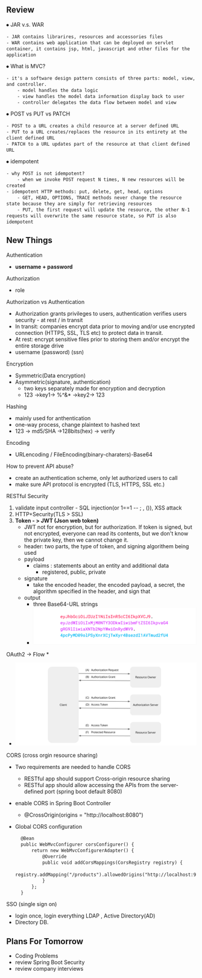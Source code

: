 ## Review
⦁ JAR v.s. WAR 

    - JAR contains librarires, resources and accessories files
    - WAR contains web application that can be deployed on servlet container, it contains jsp, html, javascript and other files for the application

⦁	What is MVC? 

    - it's a software design pattern consists of three parts: model, view, and controller.
        - model handles the data logic
        - view handles the model data information display back to user
        - controller delegates the data flow between model and view

⦁	POST vs PUT vs PATCH

    - POST to a URL creates a child resource at a server defined URL
    - PUT to a URL creates/replaces the resource in its entirety at the client defined URL
    - PATCH to a URL updates part of the resource at that client defined URL

⦁	idempotent

    - why POST is not idempotent?
        - when we invoke POST request N times, N new resources will be created
    - idempotent HTTP methods: put, delete, get, head, options
        - GET, HEAD, OPTIONS, TRACE methods never change the resource state because they are simply for retrieving resources
        - PUT, the first request will update the resource, the other N-1 requests will overwrite the same resource state, so PUT is also idempotent

## New Things 

Authentication 
- **username + password**

Authorization 
- role

Authorization vs Authentication
- Authorization grants privileges to users, authentication verifies users
security - at rest / in transit 
- In transit: companies encrypt data prior to moving and/or use encrypted connection (HTTPS, SSL, TLS etc) to protect data in transit.
- At rest: encrypt sensitive files prior to storing them and/or encrypt the entire storage drive
- username (password) (ssn)

Encryption  
- Symmetric(Data encryption) 
- Asymmetric(signature, authentication)
    - two keys separately made for encryption and decryption
    - 123 ->key1-> %^&* ->key2-> 123

Hashing
- mainly used for anthentication
- one-way process, change plaintext to hashed text
- 123 -> md5/SHA ->128bits(hex) -> verify  

Encoding   
- URLencoding / FileEncoding(binary-charaters)-Base64

How to prevent API abuse?
- create an authentication scheme, only let authorized users to call
- make sure API protocol is encrypted (TLS, HTTPS, SSL etc.)

RESTful Security
1. validate input controller - SQL injection(or 1==1 -- ; , ()), XSS attack
2. HTTP+Security(TLS > SSL)
3. **Token - > JWT (Json web token)**
    - JWT not for encryption, but for authorization. If token is signed, but not encrypted, everyone can read its contents, but we don't know the private key, then we cannot change it.
    - header: two parts, the type of token, and signing algorithem being used
    - payload
        - claims : statements about an entity and additional data
            - registered, public, private
    - signature
        - take the encoded header, the encoded payload, a secret, the algorithm specified in the header, and sign that
    - output
        - three Base64-URL strings
        - ![](encoded-jwt3.png)

OAuth2 -> Flow *
- ![](Oauth-flow.png)

CORS (cross orgin resource sharing) 
- Two requirements are needed to handle CORS
    - RESTful app should support Cross-origin resource sharing
    - RESTful app should allow accessing the APIs from the server-defined port (spring boot default 8080)
- enable CORS in Spring Boot Controller
    - @CrossOrigin(origins = "http://localhost:8080")
- Global CORS configuration

        @Bean
        public WebMvcConfigurer corsConfigurer() {
            return new WebMvcConfigurerAdapter() {
                @Override
                public void addCorsMappings(CorsRegistry registry) {
                    registry.addMapping("/products").allowedOrigins("http://localhost:9000");
                }    
            };
        }
SSO (single sign on)
- login once, login everything
LDAP , Active Directory(AD) 
- Directory DB.


## Plans For Tomorrow
- Coding Problems
- review Spring Boot Security
- review company interviews